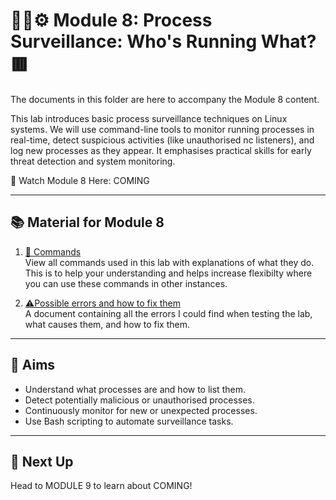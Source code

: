 # 🕵️‍♂️⚙️ Module 8: Process Surveillance: Who's Running What? 🟥

The documents in this folder are here to accompany the Module 8 content.

This lab introduces basic process surveillance techniques on Linux systems. We will use command-line tools to monitor running processes in real-time, detect suspicious activities (like unauthorised nc listeners), and log new processes as they appear. It emphasises practical skills for early threat detection and system monitoring.

🎥 Watch Module 8 Here: COMING

---

## 📚 Material for Module 8

1. [📖 Commands](./commands.md)  
   View all commands used in this lab with explanations of what they do.
   This is to help your understanding and helps increase flexibilty where you can use these commands in other instances.

2. [⚠Possible errors and how to fix them](./errors.md)  
   A document containing all the errors I could find when testing the lab, what causes them, and how to fix them.

---

## 🎯 Aims

- Understand what processes are and how to list them.
- Detect potentially malicious or unauthorised processes.
- Continuously monitor for new or unexpected processes.
- Use Bash scripting to automate surveillance tasks.

---

## 🚀 Next Up

Head to MODULE 9 to learn about COMING!

